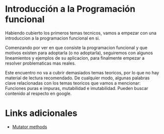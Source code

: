 # Introducción a la Programación funcional

Habiendo cubierto los primeros temas tecnicos, vamos a empezar con una introduccion a la programacion funcional en si.

Comenzando por ver en que consiste la programacion funcional y que motivos existen para adoptarla (o no adoptarla), seguiremos con algunos lineamientos y ejemplos de su aplicacion, para finalmente empezar a resolver problematicas mas reales.

Este encuentro no va a cubrir demasiados temas teoricos, por lo que no hay material de lectura recomendado. De cualquier modo, algunas palabras clave relacionadas con los temas teoricos que vamos a mencionar: Funciones puras e impuras, mutabilidad e imutabilidad. Pueden buscar contenido al respecto en google.

# Links adicionales

* [Mutator methods](https://developer.mozilla.org/en-US/docs/Web/JavaScript/Reference/Global_Objects/Array/prototype#Mutator_methods)